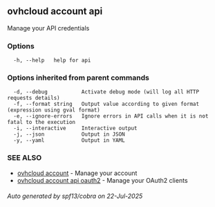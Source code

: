 ## ovhcloud account api

Manage your API credentials

### Options

```
  -h, --help   help for api
```

### Options inherited from parent commands

```
  -d, --debug           Activate debug mode (will log all HTTP requests details)
  -f, --format string   Output value according to given format (expression using gval format)
  -e, --ignore-errors   Ignore errors in API calls when it is not fatal to the execution
  -i, --interactive     Interactive output
  -j, --json            Output in JSON
  -y, --yaml            Output in YAML
```

### SEE ALSO

* [ovhcloud account](ovhcloud_account.md)	 - Manage your account
* [ovhcloud account api oauth2](ovhcloud_account_api_oauth2.md)	 - Manage your OAuth2 clients

###### Auto generated by spf13/cobra on 22-Jul-2025
